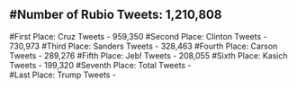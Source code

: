 #Number of Rubio Tweets: 1,210,808
---
#First Place: Cruz Tweets - 959,350
#Second Place: Clinton Tweets - 730,973
#Third Place: Sanders Tweets - 328,463
#Fourth Place: Carson Tweets - 289,276
#Fifth Place: Jeb! Tweets - 208,055
#Sixth Place: Kasich Tweets - 199,320
#Seventh Place: Total Tweets -  
#Last Place: Trump Tweets - 
